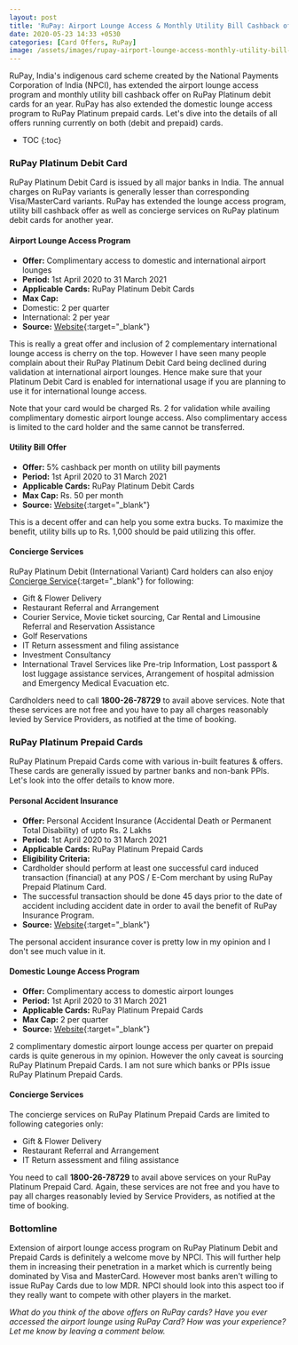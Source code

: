 ```yaml
---
layout: post
title: 'RuPay: Airport Lounge Access & Monthly Utility Bill Cashback offer extended'
date: 2020-05-23 14:33 +0530
categories: [Card Offers, RuPay]
image: /assets/images/rupay-airport-lounge-access-monthly-utility-bill-cashback-offer-extended.jpg
---
```


RuPay, India's indigenous card scheme created by the National Payments Corporation of India (NPCI), has extended the airport lounge access program and monthly utility bill cashback offer on RuPay Platinum debit cards for an year. RuPay has also extended the domestic lounge access program to RuPay Platinum prepaid cards. Let's dive into the details of all offers running currently on both (debit and prepaid) cards.

<!-- prettier-ignore -->
* TOC
{:toc}

### RuPay Platinum Debit Card

RuPay Platinum Debit Card is issued by all major banks in India. The annual charges on RuPay variants is generally lesser than corresponding Visa/MasterCard variants. RuPay has extended the lounge access program, utility bill cashback offer as well as concierge services on RuPay platinum debit cards for another year.

#### Airport Lounge Access Program

- **Offer:** Complimentary access to domestic and international airport lounges
- **Period:** 1st April 2020 to 31 March 2021
- **Applicable Cards:** RuPay Platinum Debit Cards
- **Max Cap:**
- Domestic: 2 per quarter
- International: 2 per year
- **Source:** [Website](https://www.npci.org.in/sites/default/files/circular/RuPay%20Platinum%20Debit%20Program%20FY%202020-2021.zip){:target="\_blank"}

This is really a great offer and inclusion of 2 complementary international lounge access is cherry on the top. However I have seen many people complain about their RuPay Platinum Debit Card being declined during validation at international airport lounges. Hence make sure that your Platinum Debit Card is enabled for international usage if you are planning to use it for international lounge access.

Note that your card would be charged Rs. 2 for validation while availing complimentary domestic airport lounge access. Also complimentary access is limited to the card holder and the same cannot be transferred.

#### Utility Bill Offer

- **Offer:** 5% cashback per month on utility bill payments
- **Period:** 1st April 2020 to 31 March 2021
- **Applicable Cards:** RuPay Platinum Debit Cards
- **Max Cap:** Rs. 50 per month
- **Source:** [Website](https://www.npci.org.in/sites/default/files/circular/RuPay%20Platinum%20Debit%20Program%20FY%202020-2021.zip){:target="\_blank"}

This is a decent offer and can help you some extra bucks. To maximize the benefit, utility bills up to Rs. 1,000 should be paid utilizing this offer.

#### Concierge Services

RuPay Platinum Debit (International Variant) Card holders can also enjoy [Concierge Service](https://www.npci.org.in/sites/default/files/circular/RuPay%20Platinum%20Debit%20Program%20FY%202020-2021.zip){:target="\_blank"} for following:

- Gift & Flower Delivery
- Restaurant Referral and Arrangement
- Courier Service, Movie ticket sourcing, Car Rental and Limousine Referral and Reservation Assistance
- Golf Reservations
- IT Return assessment and filing assistance
- Investment Consultancy
- International Travel Services like Pre-trip Information, Lost passport & lost luggage assistance services, Arrangement of hospital admission and Emergency Medical Evacuation etc.

Cardholders need to call **1800-26-78729** to avail above services. Note that these services are not free and you have to pay all charges reasonably levied by Service Providers, as notified at the time of booking.

### RuPay Platinum Prepaid Cards

RuPay Platinum Prepaid Cards come with various in-built features & offers. These cards are generally issued by partner banks and non-bank PPIs. Let's look into the offer details to know more.

#### Personal Accident Insurance

- **Offer:** Personal Accident Insurance (Accidental Death or Permanent Total Disability) of upto Rs. 2 Lakhs
- **Period:** 1st April 2020 to 31 March 2021
- **Applicable Cards:** RuPay Platinum Prepaid Cards
- **Eligibility Criteria:**
- Cardholder should perform at least one successful card induced transaction (financial) at any POS / E-Com merchant by using RuPay Prepaid Platinum Card.
- The successful transaction should be done 45 days prior to the date of accident including accident date in order to avail the benefit of RuPay Insurance Program.
- **Source:** [Website](https://www.npci.org.in/sites/default/files/circular/Circular%20-%20RuPay%20Prepaid%20Platinum%20Feature%20FY%2020%20-%2021.pdf){:target="\_blank"}

The personal accident insurance cover is pretty low in my opinion and I don't see much value in it.

#### Domestic Lounge Access Program

- **Offer:** Complimentary access to domestic airport lounges
- **Period:** 1st April 2020 to 31 March 2021
- **Applicable Cards:** RuPay Platinum Prepaid Cards
- **Max Cap:** 2 per quarter
- **Source:** [Website](https://www.npci.org.in/sites/default/files/circular/Circular%20-%20RuPay%20Prepaid%20Platinum%20Feature%20FY%2020%20-%2021.pdf){:target="\_blank"}

2 complimentary domestic airport lounge access per quarter on prepaid cards is quite generous in my opinion. However the only caveat is sourcing RuPay Platinum Prepaid Cards. I am not sure which banks or PPIs issue RuPay Platinum Prepaid Cards.

#### Concierge Services

The concierge services on RuPay Platinum Prepaid Cards are limited to following categories only:

- Gift & Flower Delivery
- Restaurant Referral and Arrangement
- IT Return assessment and filing assistance

You need to call **1800-26-78729** to avail above services on your RuPay Platinum Prepaid Card. Again, these services are not free and you have to pay all charges reasonably levied by Service Providers, as notified at the time of booking.

### Bottomline

Extension of airport lounge access program on RuPay Platinum Debit and Prepaid Cards is definitely a welcome move by NPCI. This will further help them in increasing their penetration in a market which is currently being dominated by Visa and MasterCard. However most banks aren't willing to issue RuPay Cards due to low MDR. NPCI should look into this aspect too if they really want to compete with other players in the market.

_What do you think of the above offers on RuPay cards? Have you ever accessed the airport lounge using RuPay Card? How was your experience? Let me know by leaving a comment below._
